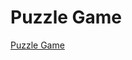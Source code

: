 # Puzzle Game

[Puzzle Game](https://www.youtube.com/watch?v=_vXfKMMdGQY&ab_channel=OnlineTutorials)
